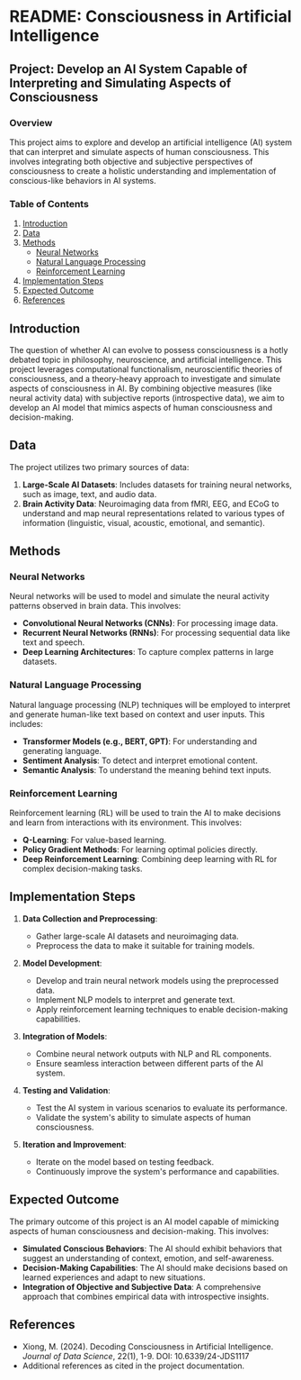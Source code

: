 # README: Consciousness in Artificial Intelligence

## Project: Develop an AI System Capable of Interpreting and Simulating Aspects of Consciousness

### Overview
This project aims to explore and develop an artificial intelligence (AI) system that can interpret and simulate aspects of human consciousness. This involves integrating both objective and subjective perspectives of consciousness to create a holistic understanding and implementation of conscious-like behaviors in AI systems.

### Table of Contents
1. [Introduction](#introduction)
2. [Data](#data)
3. [Methods](#methods)
   - [Neural Networks](#neural-networks)
   - [Natural Language Processing](#natural-language-processing)
   - [Reinforcement Learning](#reinforcement-learning)
4. [Implementation Steps](#implementation-steps)
5. [Expected Outcome](#expected-outcome)
6. [References](#references)

## Introduction
The question of whether AI can evolve to possess consciousness is a hotly debated topic in philosophy, neuroscience, and artificial intelligence. This project leverages computational functionalism, neuroscientific theories of consciousness, and a theory-heavy approach to investigate and simulate aspects of consciousness in AI. By combining objective measures (like neural activity data) with subjective reports (introspective data), we aim to develop an AI model that mimics aspects of human consciousness and decision-making.

## Data
The project utilizes two primary sources of data:
1. **Large-Scale AI Datasets**: Includes datasets for training neural networks, such as image, text, and audio data.
2. **Brain Activity Data**: Neuroimaging data from fMRI, EEG, and ECoG to understand and map neural representations related to various types of information (linguistic, visual, acoustic, emotional, and semantic).

## Methods

### Neural Networks
Neural networks will be used to model and simulate the neural activity patterns observed in brain data. This involves:
- **Convolutional Neural Networks (CNNs)**: For processing image data.
- **Recurrent Neural Networks (RNNs)**: For processing sequential data like text and speech.
- **Deep Learning Architectures**: To capture complex patterns in large datasets.

### Natural Language Processing
Natural language processing (NLP) techniques will be employed to interpret and generate human-like text based on context and user inputs. This includes:
- **Transformer Models (e.g., BERT, GPT)**: For understanding and generating language.
- **Sentiment Analysis**: To detect and interpret emotional content.
- **Semantic Analysis**: To understand the meaning behind text inputs.

### Reinforcement Learning
Reinforcement learning (RL) will be used to train the AI to make decisions and learn from interactions with its environment. This involves:
- **Q-Learning**: For value-based learning.
- **Policy Gradient Methods**: For learning optimal policies directly.
- **Deep Reinforcement Learning**: Combining deep learning with RL for complex decision-making tasks.

## Implementation Steps
1. **Data Collection and Preprocessing**:
   - Gather large-scale AI datasets and neuroimaging data.
   - Preprocess the data to make it suitable for training models.

2. **Model Development**:
   - Develop and train neural network models using the preprocessed data.
   - Implement NLP models to interpret and generate text.
   - Apply reinforcement learning techniques to enable decision-making capabilities.

3. **Integration of Models**:
   - Combine neural network outputs with NLP and RL components.
   - Ensure seamless interaction between different parts of the AI system.

4. **Testing and Validation**:
   - Test the AI system in various scenarios to evaluate its performance.
   - Validate the system's ability to simulate aspects of human consciousness.

5. **Iteration and Improvement**:
   - Iterate on the model based on testing feedback.
   - Continuously improve the system's performance and capabilities.

## Expected Outcome
The primary outcome of this project is an AI model capable of mimicking aspects of human consciousness and decision-making. This involves:
- **Simulated Conscious Behaviors**: The AI should exhibit behaviors that suggest an understanding of context, emotion, and self-awareness.
- **Decision-Making Capabilities**: The AI should make decisions based on learned experiences and adapt to new situations.
- **Integration of Objective and Subjective Data**: A comprehensive approach that combines empirical data with introspective insights.

## References
- Xiong, M. (2024). Decoding Consciousness in Artificial Intelligence. *Journal of Data Science*, 22(1), 1-9. DOI: 10.6339/24-JDS1117
- Additional references as cited in the project documentation.
